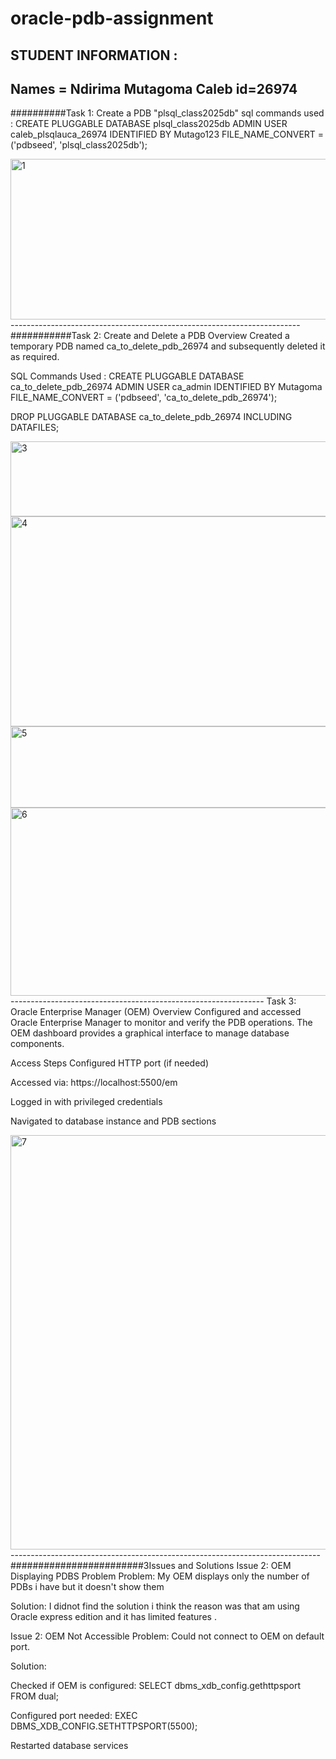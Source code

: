 # oracle-pdb-assignment
## STUDENT INFORMATION :
Names = Ndirima Mutagoma Caleb
id=26974
---------------------------------------------------------------------
##########Task 1: Create  a PDB "plsql_class2025db"
sql commands  used :
         CREATE PLUGGABLE DATABASE plsql_class2025db
ADMIN USER caleb_plsqlauca_26974 IDENTIFIED BY Mutago123
FILE_NAME_CONVERT = ('pdbseed', 'plsql_class2025db');

<img width="582" height="257" alt="1" src="https://github.com/user-attachments/assets/4ca9df6e-51bb-47c5-ad7e-f7718f939c27" />
------------------------------------------------------------------------
###########Task 2: Create and Delete a PDB
Overview
Created a temporary PDB named ca_to_delete_pdb_26974 and subsequently deleted it as required.

SQL Commands Used :
      CREATE PLUGGABLE DATABASE ca_to_delete_pdb_26974
ADMIN USER ca_admin IDENTIFIED BY Mutagoma
FILE_NAME_CONVERT = ('pdbseed', 'ca_to_delete_pdb_26974');

DROP PLUGGABLE DATABASE ca_to_delete_pdb_26974 INCLUDING DATAFILES;

<img width="772" height="120" alt="3" src="https://github.com/user-attachments/assets/b97e4764-e4d4-4fa9-bd36-2daae47816c2" />
<img width="581" height="336" alt="4" src="https://github.com/user-attachments/assets/c4000bb7-4f4e-40cf-928b-294613032bd2" />
<img width="604" height="130" alt="5" src="https://github.com/user-attachments/assets/8ba74ad7-e33e-4ee5-b380-af5ffdce1f32" />
<img width="602" height="301" alt="6" src="https://github.com/user-attachments/assets/b932bd1d-74f3-473d-9d5c-c1323c719dca" />
---------------------------------------------------------------
Task 3: Oracle Enterprise Manager (OEM)
Overview
Configured and accessed Oracle Enterprise Manager to monitor and verify the PDB operations. The OEM dashboard provides a graphical interface to manage database components.

Access Steps
Configured HTTP port (if needed)

Accessed via: https://localhost:5500/em

Logged in with privileged credentials

Navigated to database instance and PDB sections

<img width="1345" height="663" alt="7" src="https://github.com/user-attachments/assets/427331b9-a5d7-40eb-a2b6-48cae9759921" />
-----------------------------------------------------------------------------
########################3Issues and Solutions
Issue 2: OEM Displaying PDBS Problem
Problem:
  My OEM displays only the number of PDBs i have but it doesn't show  them 

Solution:
I didnot find the solution i think the reason was that am using Oracle express edition and it has limited features .

Issue 2: OEM Not Accessible
Problem: Could not connect to OEM on default port.

Solution:

Checked if OEM is configured: SELECT dbms_xdb_config.gethttpsport FROM dual;

Configured port needed: EXEC DBMS_XDB_CONFIG.SETHTTPSPORT(5500);

Restarted database services

